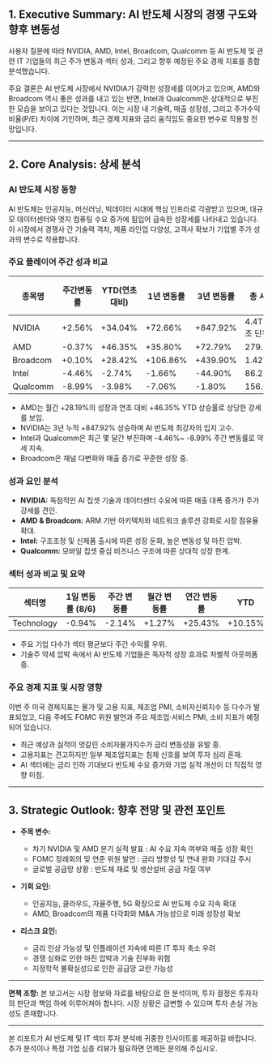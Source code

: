 ## 1. Executive Summary: AI 반도체 시장의 경쟁 구도와 향후 변동성

사용자 질문에 따라 NVIDIA, AMD, Intel, Broadcom, Qualcomm 등 AI 반도체 및 관련 IT 기업들의 최근 주가 변동과 섹터 성과, 그리고 향후 예정된 주요 경제 지표를 종합 분석했습니다.  

주요 결론은 AI 반도체 시장에서 NVIDIA가 강력한 성장세를 이어가고 있으며, AMD와 Broadcom 역시 좋은 성과를 내고 있는 반면, Intel과 Qualcomm은 상대적으로 부진한 모습을 보이고 있다는 것입니다. 이는 시장 내 기술력, 매출 성장성, 그리고 주가수익비율(P/E) 차이에 기인하며, 최근 경제 지표와 금리 움직임도 중요한 변수로 작용할 전망입니다.

---

## 2. Core Analysis: 상세 분석

### AI 반도체 시장 동향
AI 반도체는 인공지능, 머신러닝, 빅데이터 시대에 핵심 인프라로 각광받고 있으며, 대규모 데이터센터와 엣지 컴퓨팅 수요 증가에 힘입어 급속한 성장세를 나타내고 있습니다. 이 시장에서 경쟁사 간 기술력 격차, 제품 라인업 다양성, 고객사 확보가 기업별 주가 성과의 변수로 작용합니다.

### 주요 플레이어 주간 성과 비교

| 종목명    | 주간변동률  | YTD(연초 대비) | 1년 변동률  | 3년 변동률    | 총 시가          | 매출          | 주가수익비율(P/E)  | 평균거래량    |
|---------|----------|--------------|-----------|------------|---------------|-------------|------------------|-------------|
| NVIDIA  | +2.56%   | +34.04%      | +72.66%   | +847.92%   | 4.4T (1조 단위)   | 148.51B     | 57.36            | 191.21M     |
| AMD     | -0.37%   | +46.35%      | +35.80%   | +72.79%    | 279.11B      | 29.60B      | 98.1             | 53.58M      |
| Broadcom| +0.10%   | +28.42%      | +106.86%  | +439.90%   | 1.42T        | 57.05B      | 106.62           | 20.91M      |
| Intel   | -4.46%   | -2.74%       | -1.66%    | -44.90%    | 86.27B       | 53.07B      | -4.17            | 83.35M      |
| Qualcomm| -8.99%   | -3.98%       | -7.06%    | -1.80%     | 156.89B      | 43.26B      | 13.91            | 8.28M       |

- AMD는 월간 +28.19%의 성장과 연초 대비 +46.35% YTD 상승률로 상당한 강세를 보임.
- NVIDIA는 3년 누적 +847.92% 상승하며 AI 반도체 최강자의 입지 고수.
- Intel과 Qualcomm은 최근 몇 달간 부진하며 -4.46%~ -8.99% 주간 변동률로 약세 지속.
- Broadcom은 채널 다변화와 매출 증가로 꾸준한 성장 중.

### 성과 요인 분석

- **NVIDIA:** 독점적인 AI 칩셋 기술과 데이터센터 수요에 따른 매출 대폭 증가가 주가 강세를 견인.
- **AMD & Broadcom:** ARM 기반 아키텍처와 네트워크 솔루션 강화로 시장 점유율 확대.
- **Intel:** 구조조정 및 신제품 출시에 따른 성장 둔화, 높은 변동성 및 마진 압박.
- **Qualcomm:** 모바일 칩셋 중심 비즈니스 구조에 따른 상대적 성장 한계.

### 섹터 성과 비교 및 요약

| 섹터명      | 1일 변동률 (8/6) | 주간 변동률 | 월간 변동률 | 연간 변동률 | YTD       | 추천도 | 평균거래량 | 거래량    |
|----------|-----------------|----------|----------|----------|----------|-----|---------|--------|
| Technology | -0.94%          | -2.14%   | +1.27%   | +25.43%  | +10.15%  | 1.67| 2.58B   | 2.48B  |

- 주요 기업 다수가 섹터 평균보다 주간 수익률 우위.
- 기술주 약세 압박 속에서 AI 반도체 기업들은 독자적 성장 효과로 차별적 아웃퍼폼 중.

### 주요 경제 지표 및 시장 영향
이번 주 미국 경제지표는 물가 및 고용 지표, 제조업 PMI, 소비자신뢰지수 등 다수가 발표되었고, 다음 주에도 FOMC 위원 발언과 주요 제조업·서비스 PMI, 소비 지표가 예정되어 있습니다.  

- 최근 예상과 실적이 엇갈린 소비자물가지수가 금리 변동성을 유발 중.
- 고용지표는 견고하지만 일부 제조업지표는 침체 신호를 보여 투자 심리 혼재.
- AI 섹터에는 금리 인하 기대보다 반도체 수요 증가와 기업 실적 개선이 더 직접적 영향 미침.

---

## 3. Strategic Outlook: 향후 전망 및 관전 포인트

- **주목 변수:**
  * 차기 NVIDIA 및 AMD 분기 실적 발표 : AI 수요 지속 여부와 매출 성장 확인
  * FOMC 정례회의 및 연준 위원 발언 : 금리 방향성 및 연내 완화 기대감 주시
  * 글로벌 공급망 상황 : 반도체 재료 및 생산설비 공급 차질 여부

- **기회 요인:**
  * 인공지능, 클라우드, 자율주행, 5G 확장으로 AI 반도체 수요 지속 확대
  * AMD, Broadcom의 제품 다각화와 M&A 가능성으로 미래 성장성 확보

- **리스크 요인:**
  * 금리 인상 가능성 및 인플레이션 지속에 따른 IT 투자 축소 우려
  * 경쟁 심화로 인한 마진 압박과 기술 진부화 위험
  * 지정학적 불확실성으로 인한 공급망 교란 가능성

---

**면책 조항:** 본 보고서는 시장 정보와 자료를 바탕으로 한 분석이며, 투자 결정은 투자자의 판단과 책임 하에 이루어져야 합니다. 시장 상황은 급변할 수 있으며 투자 손실 가능성도 존재합니다.

---

본 리포트가 AI 반도체 및 IT 섹터 투자 분석에 귀중한 인사이트를 제공하길 바랍니다. 추가 분석이나 특정 기업 심층 리뷰가 필요하면 언제든 문의해 주십시오.